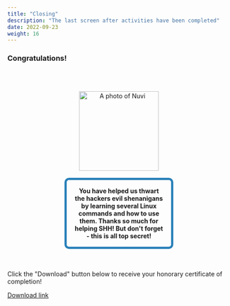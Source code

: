 ```yaml
---
title: "Closing"
description: "The last screen after activities have been completed"
date: 2022-09-23
weight: 16
---
```


### Congratulations!

<div style="margin: 1rem;padding: 2rem 2rem;text-align: center;">
    <div style="display: inline-block;padding: 1rem 1rem;vertical-align: middle;">
        <img src="../images/nuvi.PNG?" alt="A photo of Nuvi" width="180" height="180" />
    </div>
    <div style="display: inline-block;padding: 1rem 1rem;vertical-align: middle;width:50%;border:5px solid #2980b9;border-radius:10px;font-weight: bold;">
        You have helped us thwart the hackers evil shenanigans by learning several Linux commands and how to use them. Thanks so much for helping SHH! But don't forget - this is all top secret!
    </div>
</div>

Click the "Download" button below to receive your honorary certificate of completion!

<a class="my-2 mx-4 btn btn-info" href="../images/Certificate.pdf">
Download link</a>